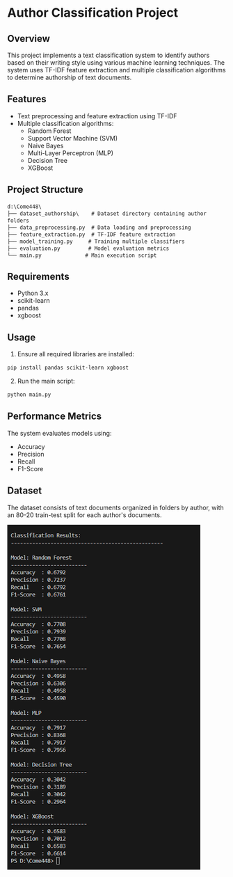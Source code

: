# Author Classification Project

## Overview
This project implements a text classification system to identify authors based on their writing style using various machine learning techniques. The system uses TF-IDF feature extraction and multiple classification algorithms to determine authorship of text documents.

## Features
- Text preprocessing and feature extraction using TF-IDF
- Multiple classification algorithms:
  - Random Forest
  - Support Vector Machine (SVM)
  - Naive Bayes
  - Multi-Layer Perceptron (MLP)
  - Decision Tree
  - XGBoost

## Project Structure
```
d:\Come448\
├── dataset_authorship\    # Dataset directory containing author folders
├── data_preprocessing.py  # Data loading and preprocessing
├── feature_extraction.py  # TF-IDF feature extraction
├── model_training.py     # Training multiple classifiers
├── evaluation.py         # Model evaluation metrics
└── main.py              # Main execution script
```

## Requirements
- Python 3.x
- scikit-learn
- pandas
- xgboost

## Usage
1. Ensure all required libraries are installed:
```bash
pip install pandas scikit-learn xgboost
```

2. Run the main script:
```bash
python main.py
```

## Performance Metrics
The system evaluates models using:
- Accuracy
- Precision
- Recall
- F1-Score

## Dataset
The dataset consists of text documents organized in folders by author, with an 80-20 train-test split for each author's documents.

![alt text](<Ekran görüntüsü 2025-05-05 141614.png>)
